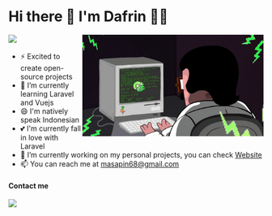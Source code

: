 <h1 style="center">
    Hi there 👋 I'm Dafrin 👨‍💻
</h1>


<img align="right" height="200" alt="GIF" src="https://github.com/destroylord/form-login/blob/master/dist/img/pacote-fullstack-danki-code.gif" />

<img src="https://github-readme-stats.vercel.app/api?username=destroylord&show_icons=true&theme=dracula" width="400">

- ⚡ Excited to create open-source projects
- 🌱 I’m currently learning Laravel and Vuejs
- 😄 I'm natively speak Indonesian
- 💕 I'm currently fall in love with Laravel
- 🔭 I’m currently working on my personal projects, you can check <a href="https://degovan.com/">Website</a>
- 📫 You can reach me at masapin68@gmail.com




#### Contact me
  <a href="https://www.facebook.com/dafrin.maulana.98/" target="_blank">
    <img src="https://img.shields.io/badge/Facebook-1877F2?style=for-the-badge&logo=facebook&logoColor=white" />
  </a>
